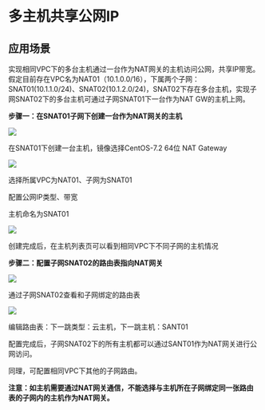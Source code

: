# **多主机共享公网IP**

## 应用场景

实现相同VPC下的多台主机通过一台作为NAT网关的主机访问公网，共享IP带宽。假定目前存在VPC名为NAT01（10.1.0.0/16），下属两个子网：SNAT01(10.1.1.0/24)、SNAT02(10.1.2.0/24)，SNAT02下存在多台主机，实现子网SNAT02下的多台主机可通过子网SNAT01下一台作为NAT GW的主机上网。

**步骤一：在SNAT01子网下创建一台作为NAT网关的主机**

![](/image/Networking/Virtual-Private-Cloud/Getting-Started/Muitiple-Virtual-Machine-Use-Shared-IpAddress/Step1-1.png)



在SNAT01下创建一台主机，镜像选择CentOS-7.2 64位 NAT Gateway

![](/image/Networking/Virtual-Private-Cloud/Getting-Started/Muitiple-Virtual-Machine-Use-Shared-IpAddress/Step1-2.png)



选择所属VPC为NAT01、子网为SNAT01

配置公网IP类型、带宽

主机命名为SNAT01

![](/image/Networking/Virtual-Private-Cloud/Getting-Started/Muitiple-Virtual-Machine-Use-Shared-IpAddress/Step1-3.png)



创建完成后，在主机列表页可以看到相同VPC下不同子网的主机情况



**步骤二：配置子网SNAT02的路由表指向NAT网关**

![](/image/Networking/Virtual-Private-Cloud/Getting-Started/Muitiple-Virtual-Machine-Use-Shared-IpAddress/Step2-1.png)



通过子网SNAT02查看和子网绑定的路由表

![](/image/Networking/Virtual-Private-Cloud/Getting-Started/Muitiple-Virtual-Machine-Use-Shared-IpAddress/Step2-2.png)



编辑路由表：下一跳类型：云主机，下一跳主机：SANT01

配置完成后，子网SNAT02下的所有主机都可以通过SANT01作为NAT网关进行公网访问。

同理，可配置相同VPC下其他的子网路由。

**注意：如主机需要通过NAT网关通信，不能选择与主机所在子网绑定同一张路由表的子网内的主机作为NAT网关。**
